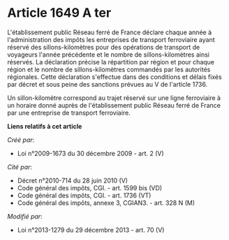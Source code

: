 # Article 1649 A ter

L'établissement public Réseau ferré de France déclare chaque année à l'administration des impôts les entreprises de transport
ferroviaire ayant réservé des sillons-kilomètres pour des opérations de transport de voyageurs l'année précédente et le
nombre de sillons-kilomètres ainsi réservés. La déclaration précise la répartition par région et pour chaque région et le
nombre de sillons-kilomètres commandés par les autorités régionales. Cette déclaration s'effectue dans des conditions et
délais fixés par décret et sous peine des sanctions prévues au V de l'article 1736. 

Un sillon-kilomètre correspond au trajet réservé sur une ligne ferroviaire à un horaire donné auprès de l'établissement
public Réseau ferré de France par une entreprise de transport ferroviaire.

**Liens relatifs à cet article**

_Créé par_:

  - Loi n°2009-1673 du 30 décembre 2009 - art. 2 (V)

_Cité par_:

  - Décret n°2010-714 du 28 juin 2010 (V)
  - Code général des impôts, CGI. - art. 1599 bis (VD)
  - Code général des impôts, CGI. - art. 1736 (VT)
  - Code général des impôts, annexe 3, CGIAN3. - art. 328 N (M)

_Modifié par_:

  - Loi n°2013-1279 du 29 décembre 2013 - art. 70 (V)
